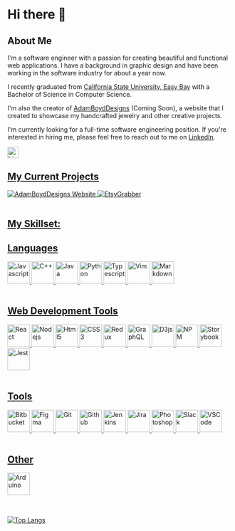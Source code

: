 # Hi there 👋

<!--
**AdamRBoyd/AdamRBoyd** is a ✨ _special_ ✨ repository because its `README.md` (this file) appears on your GitHub profile.

Here are some ideas to get you started:

- 🔭 I’m currently working on ...
- 🌱 I’m currently learning ...
- 👯 I’m looking to collaborate on ...
- 🤔 I’m looking for help with ...
- 💬 Ask me about ...
- 📫 How to reach me: ...
- 😄 Pronouns: ...
- ⚡ Fun fact: ...
-->

## About Me

I'm a software engineer with a passion for creating beautiful and functional web applications. I have a background in graphic design and have been working in the software industry for about a year now.

I recently graduated from [California State University, Easy Bay](https://www.csueastbay.edu/) with a Bachelor of Science in Computer Science.

I'm also the creator of [AdamBoydDesigns](https://www.adamboyddesigns.com/) (Coming Soon), a website that I created to showcase my handcrafted jewelry and other creative projects.

I'm currently looking for a full-time software engineering position. If you're interested in hiring me, please feel free to reach out to me on [LinkedIn](https://www.linkedin.com/in/adamrboyd/).

<a href="https://www.linkedin.com/in/adamrboyd/" style="text-justify: center;" >
<img src="https://cdn.jsdelivr.net/gh/devicons/devicon/icons/linkedin/linkedin-original.svg" alt='LinkedIn' height='25' width='25' />

<br />

<div>

## My Current Projects

<img src="https://github-readme-stats.vercel.app/api/pin/?username=AdamRBoyd&repo=AdamBoydDesigns_Website&show_icons=true&theme=dark" alt='AdamBoydDesigns Website' />
<img src="https://github-readme-stats.vercel.app/api/pin/?username=AdamRBoyd&repo=EtsyGrabber&show_icons=true&theme=dark" alt='EtsyGrabber' />
</div>

<br />

<div>

## My Skillset:

## Languages

<div>
<img src="https://cdn.jsdelivr.net/gh/devicons/devicon/icons/javascript/javascript-original.svg" alt='Javascript' height='50' width='50' />
<img src="https://cdn.jsdelivr.net/gh/devicons/devicon/icons/cplusplus/cplusplus-original.svg" alt='C++' height='50' width='50' />
<img src="https://cdn.jsdelivr.net/gh/devicons/devicon/icons/java/java-original-wordmark.svg" alt='Java' height='50' width='50' />
<img src="https://cdn.jsdelivr.net/gh/devicons/devicon/icons/python/python-original-wordmark.svg" alt='Python' height='50' width='50' />
<img src="https://cdn.jsdelivr.net/gh/devicons/devicon/icons/typescript/typescript-original.svg" alt='Typescript' height='50' width='50' />
<img src="https://cdn.jsdelivr.net/gh/devicons/devicon/icons/vim/vim-original.svg" alt='Vim' height='50' width='50' />
<img src="https://cdn.jsdelivr.net/gh/devicons/devicon/icons/markdown/markdown-original.svg" alt='Markdown' height='50' width='50' />
</div>

<br />

## Web Development Tools

<div>
<img src="https://cdn.jsdelivr.net/gh/devicons/devicon/icons/react/react-original-wordmark.svg" alt='React' height='50' width='50' />
<img src="https://cdn.jsdelivr.net/gh/devicons/devicon/icons/nodejs/nodejs-original.svg" alt='Nodejs' height='50' width='50' />
<img src="https://cdn.jsdelivr.net/gh/devicons/devicon/icons/html5/html5-original-wordmark.svg" alt='Html5' height='50' width='50' />
<img src="https://cdn.jsdelivr.net/gh/devicons/devicon/icons/css3/css3-original-wordmark.svg" alt='CSS3' height='50' width='50' />
<img src="https://cdn.jsdelivr.net/gh/devicons/devicon/icons/redux/redux-original.svg" alt='Redux' height='50' width='50' />
<img src="https://cdn.jsdelivr.net/gh/devicons/devicon/icons/graphql/graphql-plain-wordmark.svg" alt='GraphQL' height='50' width='50' />
<img src="https://cdn.jsdelivr.net/gh/devicons/devicon/icons/d3js/d3js-original.svg" alt='D3js' height='50' width='50' />
<img src="https://cdn.jsdelivr.net/gh/devicons/devicon/icons/npm/npm-original-wordmark.svg" alt='NPM' height='50' width='50' />
<img src="https://cdn.jsdelivr.net/gh/devicons/devicon/icons/storybook/storybook-original.svg" alt='Storybook' height='50' width='50' />
<img src="https://cdn.jsdelivr.net/gh/devicons/devicon/icons/jest/jest-plain.svg" alt='Jest' height='50' width='50' />
</div>

<br />

## Tools

<div>
<img src="https://cdn.jsdelivr.net/gh/devicons/devicon/icons/bitbucket/bitbucket-original-wordmark.svg" alt='Bitbucket' height='50' width='50' />
<img src="https://cdn.jsdelivr.net/gh/devicons/devicon/icons/figma/figma-original.svg" alt='Figma' height='50' width='50' />
<img src="https://cdn.jsdelivr.net/gh/devicons/devicon/icons/git/git-original-wordmark.svg" alt='Git' height='50' width='50' />
<img src="https://cdn.jsdelivr.net/gh/devicons/devicon/icons/github/github-original-wordmark.svg" alt='Github' height='50' width='50' />
<img src="https://cdn.jsdelivr.net/gh/devicons/devicon/icons/jenkins/jenkins-original.svg" alt='Jenkins' height='50' width='50' />
<img src="https://cdn.jsdelivr.net/gh/devicons/devicon/icons/jira/jira-original-wordmark.svg" alt='Jira' height='50' width='50' />
<img src="https://cdn.jsdelivr.net/gh/devicons/devicon/icons/photoshop/photoshop-plain.svg" alt='Photoshop' height='50' width='50' />
<img src="https://cdn.jsdelivr.net/gh/devicons/devicon/icons/slack/slack-original.svg" alt='Slack' height='50' width='50' />
<img src="https://cdn.jsdelivr.net/gh/devicons/devicon/icons/vscode/vscode-original-wordmark.svg" alt='VSCode' height='50' width='50' />
</div>

<br />

## Other

<div>
<img src="https://cdn.jsdelivr.net/gh/devicons/devicon/icons/arduino/arduino-original-wordmark.svg" alt='Arduino' height='50' width='50'/>
</div>
</div>

<br />
<br />

[![Top Langs](https://github-readme-stats.vercel.app/api/top-langs/?username=AdamRBoyd&layout=compact&show_icons=true&theme=dark)](https://github.com/AdamRBoyd/github-readme-stats)

<br />
